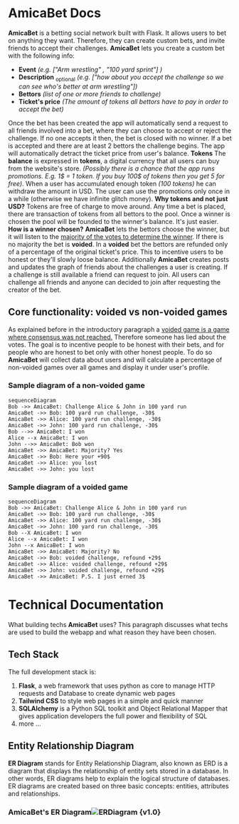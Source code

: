 # AmicaBet Docs

**AmicaBet** is a betting social network built with Flask. It allows users to bet on anything they want. Therefore, they can create custom bets, and invite friends to accept their challenges. **AmicaBet** lets you create a custom bet with the following info:
- **Event** *(e.g. ["Arm wrestling" , "100 yard sprint"] )*
 - **Description** <sub>optional</sub> *(e.g. ["how about you accept the challenge so we can see who's better at arm wrestling"])*
 - **Bettors** *(list of one or more friends to challenge)*
 - **Ticket's price** *(The amount of tokens all bettors have to pay in order to accept the bet)*

Once the bet has been created the app will automatically send a request to all friends involved into a bet, where they can choose to accept or reject the challenge. If no one accepts it then, the bet is closed with no winner. If a bet is accepted and there are at least 2 bettors the challenge begins. The app will automatically detract the ticket price from user's balance. 
**Tokens**
The **balance** is expressed in **tokens**, a digital currency that all users can buy from the website's store. *(Possibly there is a chance that the app runs promotions. E.g. 1$ = 1 token. If you buy 100$ of tokens then you get 5 for free)*. When a user has accumulated enough token *(100 tokens)* he can withdraw the amount in USD. The user can use the promotions only once in a while (otherwise we have infinite glitch money). 
**Why tokens and not just USD?** Tokens are free of charge to move around. Any time a bet is placed, there are transaction of tokens from all bettors to the pool. Once a winner is chosen the pool will be founded to the winner's balance. It's just easier. 
**How is a winner chosen?** **AmicaBet** lets the bettors choose the winner, but it will listen to the <u>majority of the votes to determine the winner</u>. If there is no majority the bet is **voided**. In a **voided** bet the bettors are refunded only of a percentage of the original ticket's price. This to incentive users to be honest or they'll slowly loose balance. 
Additionally **AmicaBet** creates posts and updates the graph of friends about the challenges a user is creating. If a challenge is still available a friend can request to join. All users can challenge all friends and anyone can decided to join after requesting the creator of the bet. 

## Core functionality: voided vs non-voided games

As explained before in the introductory paragraph a <u>voided game is a game where consensus was not reached.</u> Therefore someone has lied about the votes. The goal is to incentive people to be honest with their bets, and for people who are honest to bet only with other honest people. To do so **AmicaBet** will collect data about users and will calculate a percentage of non-voided games over all games and display it under user's profile.

### Sample diagram of a non-voided game

```mermaid
sequenceDiagram
Bob ->> AmicaBet: Challenge Alice & John in 100 yard run
AmicaBet ->> Bob: 100 yard run challenge, -30$
AmicaBet ->> Alice: 100 yard run challenge, -30$
AmicaBet ->> John: 100 yard run challenge, -30$
Bob -->> AmicaBet: I won
Alice --x AmicaBet: I won
John -->> AmicaBet: Bob won
AmicaBet ->> AmicaBet: Majority? Yes
AmicaBet ->> Bob: Here your +90$
AmicaBet ->> Alice: you lost
AmicaBet ->> John: you lost
```
### Sample diagram of a voided game
```mermaid
sequenceDiagram
Bob ->> AmicaBet: Challenge Alice & John in 100 yard run
AmicaBet ->> Bob: 100 yard run challenge, -30$
AmicaBet ->> Alice: 100 yard run challenge, -30$
AmicaBet ->> John: 100 yard run challenge, -30$
Bob --X AmicaBet: I won
Alice --x AmicaBet: I won
John --x AmicaBet: I won
AmicaBet ->> AmicaBet: Majority? No
AmicaBet ->> Bob: voided challenge, refound +29$
AmicaBet ->> Alice: voided challenge, refound +29$
AmicaBet ->> John: voided challenge, refound +29$
AmicaBet ->> AmicaBet: P.S. I just erned 3$ 
```
# Technical Documentation
What building techs **AmicaBet** uses? This paragraph discusses what techs are used to build the webapp and what reason they have been chosen. 
## Tech Stack
The full development stack is:

 1. **Flask**, a web framework that uses python as core to manage HTTP requests and Database to create dynamic web pages
 2. **Tailwind CSS** to style web pages in a simple and quick manner
 3. **SQLAlchemy** is a Python SQL toolkit and Object Relational Mapper that gives application developers the full power and flexibility of SQL
 4.  more ...
## Entity Relationship Diagram
**ER Diagram** stands for Entity Relationship Diagram, also known as ERD is a diagram that displays the relationship of entity sets stored in a database. In other words, ER diagrams help to explain the logical structure of databases. ER diagrams are created based on three basic concepts: entities, attributes and relationships.
### AmicaBet's ER Diagram![ERDiagram](https://photos.app.goo.gl/gsAXL43NEG2FxfMk8) {v1.0}

